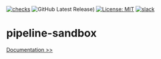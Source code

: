 [![checks](https://github.com/martoc/workflow-container-image/actions/workflows/tag.yml/badge.svg?branch=main&event=push)](https://github.com/martoc/workflow-container-image/actions/workflows/tag.yml)
![GitHub Latest Release)](https://img.shields.io/github/v/release/martoc/workflow-container-image?logo=github)
[![License: MIT](https://img.shields.io/badge/License-MIT-yellow.svg)](https://opensource.org/licenses/MIT)
[![slack](https://img.shields.io/badge/slack-general-brightgreen.svg?logo=slack)](https://app.slack.com/messages/T8L8AAD3M/C8LBHLSVA)

# pipeline-sandbox

[Documentation >>](./docs/index.md)
